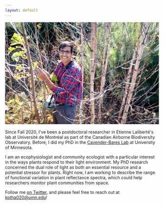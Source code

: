 ```yaml
---
layout: default
---
```

![](/Images/023_UMF-CedarCreek_10-18-2018.jpg)

Since Fall 2020, I've been a postdoctoral researcher in Etienne Laliberté's lab at Université de Montréal as part of the Canadian Airborne Biodiversity Observatory. Before, I did my PhD in the [Cavender-Bares Lab](https://cbs.umn.edu/cavender-bares-lab/home) at University of Minnesota.

I am an ecophysiologist and community ecologist with a particular interest in the ways plants respond to their light environment. My PhD research concerned the dual role of light as both an essential resource and a potential stressor for plants. Right now, I am working to describe the range of functional variation in plant reflectance spectra, which could help researchers monitor plant communities from space.

Follow me [on Twitter](https://twitter.com/ShanKothari), and please feel free to reach out at <kotha020@umn.edu>!
